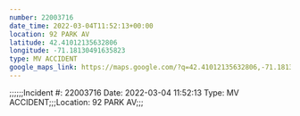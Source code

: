 ```yaml
---
number: 22003716
date_time: 2022-03-04T11:52:13+00:00
location: 92 PARK AV
latitude: 42.41012135632806
longitude: -71.18130491635823
type: MV ACCIDENT
google_maps_link: https://maps.google.com/?q=42.41012135632806,-71.18130491635823
---
```


;;;;;;Incident #: 22003716   Date: 2022-03-04 11:52:13   Type: MV ACCIDENT;;;Location: 92 PARK AV;;;
